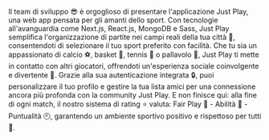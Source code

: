 Il team di sviluppo 😎 è orgoglioso di presentare l'applicazione Just Play, una web app pensata per gli amanti dello sport. Con tecnologie all'avanguardia come Next.js, React.js, MongoDB e Sass, Just Play semplifica l'organizzazione di partite nei campi reali della tua città 📍, consentendoti di selezionare il tuo sport preferito con facilità. Che tu sia un appassionato di calcio ⚽, basket 🏀, tennis 🥎 o pallavolo 🏐, Just Play ti mette in contatto con altri giocatori, offrendoti un'esperienza sociale coinvolgente e divertente 🤩. Grazie alla sua autenticazione integrata 🔒, puoi personalizzare il tuo profilo e gestire la tua lista amici per una connessione ancora più profonda con la community Just Play. E non finisce qui: alla fine di ogni match, il nostro sistema di rating ⭐ valuta: Fair Play 🤝 - Abilità 💪 - Puntualità 🕙, garantendo un ambiente sportivo positivo e rispettoso per tutti 🌈.
